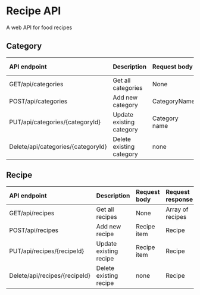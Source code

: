 # Recipe API
A web API for food recipes
## Category
|API endpoint | Description | Request body | Request response |
| :----- | :----- | :----- |:----- |
| GET/api/categories  | Get all categories | None | Array of categories |
| POST/api/categories  | Add new category | CategoryName | Category name |
| PUT/api/categories/{categoryId}  | Update existing category | Category name | Category name |
| Delete/api/categories/{categoryId}  | Delete existing category | none | Category id and name |

## Recipe
|API endpoint | Description | Request body | Request response |
| :----- | :----- | :----- |:----- |
| GET/api/recipes  | Get all recipes | None | Array of recipes |
| POST/api/recipes  | Add new recipe | Recipe item | Recipe |
| PUT/api/recipes/{recipeId}  | Update existing recipe | Recipe item | Recipe |
| Delete/api/recipes/{recipeId}  | Delete existing recipe | none | Recipe |
